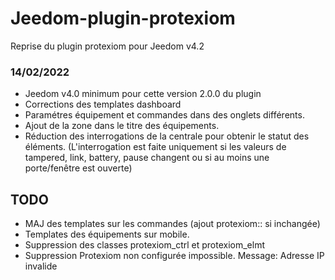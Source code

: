 # Jeedom-plugin-protexiom

Reprise du plugin protexiom pour Jeedom v4.2

### 14/02/2022
- Jeedom v4.0 minimum pour cette version 2.0.0 du plugin
- Corrections des templates dashboard
- Paramétres équipement et commandes dans des onglets différents.
- Ajout de la zone dans le titre des équipements.
- Réduction des interrogations de la centrale pour obtenir le statut des éléments. (L'interrogation est faite uniquement si les valeurs de tampered, link, battery, pause changent ou si au moins une porte/fenêtre est ouverte)

## TODO
- MAJ des templates sur les commandes (ajout protexiom:: si inchangée)
- Templates des équipements sur mobile.
- Suppression des classes protexiom_ctrl et protexiom_elmt
- Suppression Protexiom non configurée impossible. Message: Adresse IP invalide
